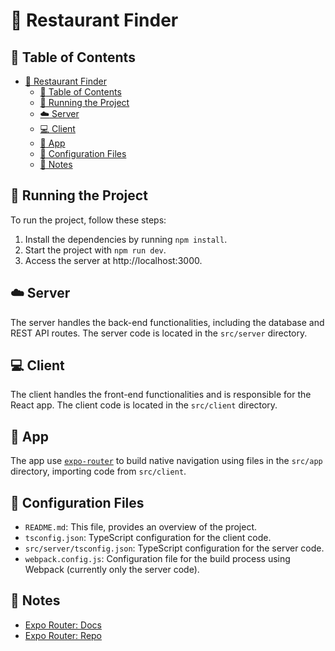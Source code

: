 # :fork_and_knife: Restaurant Finder

## :bookmark_tabs: Table of Contents

- [:fork_and_knife: Restaurant Finder](#-fork-and-knife--restaurant-finder)
  - [:bookmark_tabs: Table of Contents](#-bookmark-tabs--table-of-contents)
  - [:running: Running the Project](#-running--running-the-project)
  - [:cloud: Server](#-cloud--server)
  - [:computer: Client](#-computer--client)
  - [:iphone: App](#-iphone--app)
  - [:wrench: Configuration Files](#-wrench--configuration-files)
  - [:memo: Notes](#-memo--notes)

## :running: Running the Project

To run the project, follow these steps:

1. Install the dependencies by running `npm install`.
2. Start the project with `npm run dev`.
3. Access the server at http://localhost:3000.

## :cloud: Server

The server handles the back-end functionalities, including the database and REST API routes. The server code is located in the `src/server` directory.

## :computer: Client

The client handles the front-end functionalities and is responsible for the React app. The client code is located in the `src/client` directory.

## :iphone: App

The app use [`expo-router`](https://expo.github.io/router) to build native navigation using files in the `src/app` directory, importing code from `src/client`.

## :wrench: Configuration Files

- `README.md`: This file, provides an overview of the project.
- `tsconfig.json`: TypeScript configuration for the client code.
- `src/server/tsconfig.json`: TypeScript configuration for the server code.
- `webpack.config.js`: Configuration file for the build process using Webpack (currently only the server code).

## :memo: Notes

- [Expo Router: Docs](https://expo.github.io/router)
- [Expo Router: Repo](https://github.com/expo/router)
